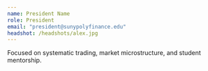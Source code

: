 ```yaml
---
name: President Name
role: President
email: "president@sunypolyfinance.edu"
headshot: /headshots/alex.jpg
---
```

Focused on systematic trading, market microstructure, and student mentorship.
